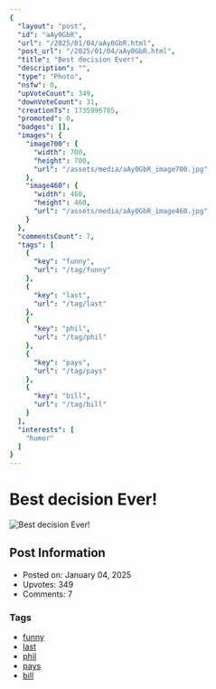 ```yaml
---
{
  "layout": "post",
  "id": "aAy0GbR",
  "url": "/2025/01/04/aAy0GbR.html",
  "post_url": "/2025/01/04/aAy0GbR.html",
  "title": "Best decision Ever!",
  "description": "",
  "type": "Photo",
  "nsfw": 0,
  "upVoteCount": 349,
  "downVoteCount": 31,
  "creationTs": 1735996785,
  "promoted": 0,
  "badges": [],
  "images": {
    "image700": {
      "width": 700,
      "height": 700,
      "url": "/assets/media/aAy0GbR_image700.jpg"
    },
    "image460": {
      "width": 460,
      "height": 460,
      "url": "/assets/media/aAy0GbR_image460.jpg"
    }
  },
  "commentsCount": 7,
  "tags": [
    {
      "key": "funny",
      "url": "/tag/funny"
    },
    {
      "key": "last",
      "url": "/tag/last"
    },
    {
      "key": "phil",
      "url": "/tag/phil"
    },
    {
      "key": "pays",
      "url": "/tag/pays"
    },
    {
      "key": "bill",
      "url": "/tag/bill"
    }
  ],
  "interests": [
    "humor"
  ]
}
---
```


# Best decision Ever!

![Best decision Ever!](/assets/media/aAy0GbR_image700.jpg)

## Post Information

- Posted on: January 04, 2025
- Upvotes: 349
- Comments: 7

### Tags

- [funny](/tag/funny)
- [last](/tag/last)
- [phil](/tag/phil)
- [pays](/tag/pays)
- [bill](/tag/bill)
